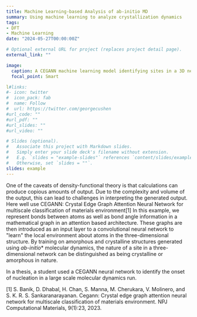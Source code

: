 ```yaml
---
title: Machine Learning-based Analysis of ab-initio MD
summary: Using machine learning to analyze crystallization dynamics
tags:
- DFT
- Machine Learning
date: "2024-05-27T00:00:00Z"

# Optional external URL for project (replaces project detail page).
external_link: ""

image:
  caption: A CEGANN machine learning model identifying sites in a 3D network as being crystalline or amorphous.
  focal_point: Smart

l#links:
#- icon: twitter
#  icon_pack: fab
#  name: Follow
#  url: https://twitter.com/georgecushen
#url_code: ""
#url_pdf: ""
#url_slides: ""
#url_video: ""

# Slides (optional).
#   Associate this project with Markdown slides.
#   Simply enter your slide deck's filename without extension.
#   E.g. `slides = "example-slides"` references `content/slides/example-slides.md`.
#   Otherwise, set `slides = ""`.
slides: example
---
```



One of the caveats of density-functional theory is that calculations can produce copious amounts of output. Due to the 
complexity and volume of the output, this can lead to challenges in interpreting the generated output. Here well
use CEGANN: Crystal Edge Graph Attention Neural Network for multiscale classification of materials environment[1] In this example,
we represent bonds between atoms as well as bond angle information in a mathematical graph in an attention based architecture.
These graphs are then introduced as an input layer to a convolutional neural network to "learn" the local environment
about atoms in the three-dimensional structure. By training on amorphous and crystalline structures generated using *ab-initio**
molecular dynamics, the nature of a site in a three-dimensional network can be distinguished as being crystalline or 
amorphous in nature.

In a thesis, a student used a CEGANN neural network to identify the onset of nucleation in
 a large scale molecular dynamics run.


[1] S. Banik, D. Dhabal, H. Chan, S. Manna, M. Cherukara, V. Molinero, and S. K. R. S. Sankaranarayanan.
 Cegann: Crystal edge graph attention neural network for multiscale classification of materials environment. NPJ Computational Materials, 9(1):23, 2023.

